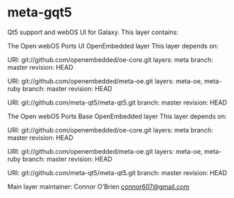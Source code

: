 # meta-gqt5
Qt5 support and webOS UI for Galaxy.
This layer contains:

The Open webOS Ports UI OpenEmbedded layer
This layer depends on:

URI: git://github.com/openembedded/oe-core.git
layers: meta
branch: master
revision: HEAD

URI: git://github.com/openembedded/meta-oe.git
layers: meta-oe, meta-ruby
branch: master
revision: HEAD

URI: git://github.com/meta-qt5/meta-qt5.git
branch: master
revision: HEAD

The Open webOS Ports Base OpenEmbedded layer
This layer depends on:

URI: git://github.com/openembedded/oe-core.git
layers: meta
branch: master
revision: HEAD

URI: git://github.com/openembedded/meta-oe.git
layers: meta-oe, meta-ruby
branch: master
revision: HEAD

URI: git://github.com/meta-qt5/meta-qt5.git
branch: master
revision: HEAD

Main layer maintainer: Connor O'Brien <connor607@gmail.com>
